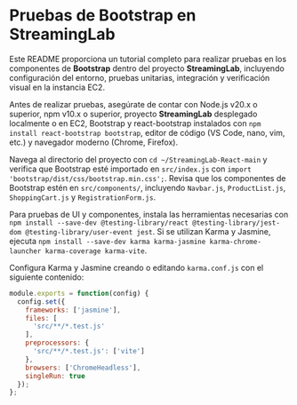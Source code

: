 # Pruebas de Bootstrap en StreamingLab

Este README proporciona un tutorial completo para realizar pruebas en los componentes de **Bootstrap** dentro del proyecto **StreamingLab**, incluyendo configuración del entorno, pruebas unitarias, integración y verificación visual en la instancia EC2.

Antes de realizar pruebas, asegúrate de contar con Node.js v20.x o superior, npm v10.x o superior, proyecto **StreamingLab** desplegado localmente o en EC2, Bootstrap y react-bootstrap instalados con `npm install react-bootstrap bootstrap`, editor de código (VS Code, nano, vim, etc.) y navegador moderno (Chrome, Firefox).

Navega al directorio del proyecto con `cd ~/StreamingLab-React-main` y verifica que Bootstrap esté importado en `src/index.js` con `import 'bootstrap/dist/css/bootstrap.min.css';`. Revisa que los componentes de Bootstrap estén en `src/components/`, incluyendo `Navbar.js`, `ProductList.js`, `ShoppingCart.js` y `RegistrationForm.js`.

Para pruebas de UI y componentes, instala las herramientas necesarias con `npm install --save-dev @testing-library/react @testing-library/jest-dom @testing-library/user-event jest`. Si se utilizan Karma y Jasmine, ejecuta `npm install --save-dev karma karma-jasmine karma-chrome-launcher karma-coverage karma-vite`.

Configura Karma y Jasmine creando o editando `karma.conf.js` con el siguiente contenido:  

```javascript
module.exports = function(config) {
  config.set({
    frameworks: ['jasmine'],
    files: [
      'src/**/*.test.js'
    ],
    preprocessors: {
      'src/**/*.test.js': ['vite']
    },
    browsers: ['ChromeHeadless'],
    singleRun: true
  });
};

